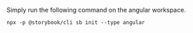 Simply run the following command on the angular workspace.

```
npx -p @storybook/cli sb init --type angular
```